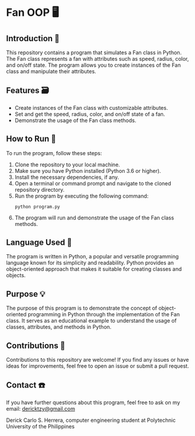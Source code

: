 # Fan OOP 🖥️

## Introduction 📢
This repository contains a program that simulates a Fan class in Python. The Fan class represents a fan with attributes such as speed, radius, color, and on/off state. The program allows you to create instances of the Fan class and manipulate their attributes.

## Features 🗃️
- Create instances of the Fan class with customizable attributes.
- Set and get the speed, radius, color, and on/off state of a fan.
- Demonstrate the usage of the Fan class methods.

## How to Run 📝
To run the program, follow these steps:

1. Clone the repository to your local machine.
2. Make sure you have Python installed (Python 3.6 or higher).
3. Install the necessary dependencies, if any.
4. Open a terminal or command prompt and navigate to the cloned repository directory.
5. Run the program by executing the following command:
    ```
    python program.py
    ```
6. The program will run and demonstrate the usage of the Fan class methods.

## Language Used 📌
The program is written in Python, a popular and versatile programming language known for its simplicity and readability. Python provides an object-oriented approach that makes it suitable for creating classes and objects.

## Purpose 💡
The purpose of this program is to demonstrate the concept of object-oriented programming in Python through the implementation of the Fan class. It serves as an educational example to understand the usage of classes, attributes, and methods in Python.

## Contributions 🤝
Contributions to this repository are welcome! If you find any issues or have ideas for improvements, feel free to open an issue or submit a pull request.

## Contact ☎️
If you have further questions about this program, feel free to ask on my email: dericktzy@gmail.com

Derick Carlo S. Herrera, computer engineering student at Polytechnic University of the Philippines
